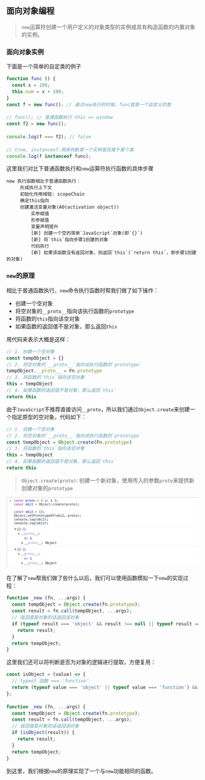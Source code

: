 ## 面向对象编程
> `new`运算符创建一个用户定义的对象类型的实例或具有构造函数的内置对象的实例。

### 面向对象实例
下面是一个简单的自定类的例子
```javascript
function func () {
  const x = 100;
  this.num = x + 100;
}
const f = new func(); // 通过new执行的时候，func就是一个自定义的类

// func(); // 普通函数执行 this => window
const f2 = new func();

console.log(f === f2); // false

// true, instanceof:用来判断某一个实例是否属于某个类
console.log(f instanceof func);
```

这里我们对比下普通函数执行和`new`运算符执行函数的具体步骤
```text
new 执行函数相比于普通函数执行：  
     形成执行上下文
     初始化作用域链: scopeChain
     确定this指向
     创建激活变量对象(AO(activation object))
         实参赋值
         形参赋值
         变量声明提升
         [新] 创建一个空的简单`JavaScript`对象(即`{}`)
         [新] 将`this`指向步骤1创建的对象
         代码执行
         [新] 如果该函数没有返回对象，则返回`this`(`return this`，即步骤1创建的对象)
```

### `new`的原理

相比于普通函数执行，`new`命令执行函数时帮我们做了如下操作：
* 创建一个空对象
* 将空对象的`__proto__`指向该执行函数的`prototype`
* 将函数的`this`指向该空对象
* 如果函数的返回值不是对象，那么返回`this`

用代码来表示大概是这样：
```javascript
// 1. 创建一个空对象
const tempObject = {}
// 2. 将空对象的`__proto__`指向该执行函数的`prototype`
tempObject.__proto__ = Fn.prototype
// 3. 将函数的`this`指向该空对象
this = tempObject
// 4. 如果函数的返回值不是对象，那么返回`this`
return this
```
由于`JavaScript`不推荐直接访问`__proto`，所以我们通过`Object.create`来创建一个指定原型的空对象，代码如下：
```javascript
// 1. 创建一个空对象
// 2. 将空对象的`__proto__`指向该执行函数的`prototype`
const tempObject = Object.create(Fn.prototype)
// 3. 将函数的`this`指向该空对象
this = tempObject
// 4. 如果函数的返回值不是对象，那么返回`this`
return this
```
> `Object.create(proto)`: 创建一个新对象，使用传入的参数`proto`来提供新创建对象的`prototype`

![](https://raw.githubusercontent.com/wangkaiwd/drawing-bed/master/20200326004537.png)

在了解了`new`帮我们做了些什么以后，我们可以使用函数模拟一下`new`的实现过程：
```javascript
function _new (fn, ...args) {
  const tempObject = Object.create(fn.prototype);
  const result = fn.call(tempObject, ...args);
  // 返回值是对象的话返回该对象
  if (typeof result === 'object' && result !== null || typeof result === 'function') {
    return result;
  }
  return tempObject;
}
```
这里我们还可以将判断是否为对象的逻辑进行提取，方便复用：
```javascript
const isObject = (value) => {
  // typeof 函数 === 'function'
  return (typeof value === 'object' || typeof value === 'function') && value !== null;
};

function _new (fn, ...args) {
  const tempObject = Object.create(fn.prototype);
  const result = fn.call(tempObject, ...args);
  // 返回值是对象的话返回该对象
  if (isObject(result)) {
    return result;
  }
  return tempObject;
}
```

到这里，我们根据`new`的原理实现了一个与`new`功能相同的函数。
